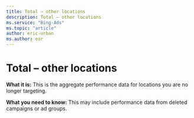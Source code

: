 ```yaml
---
title: Total – other locations
description: Total – other locations
ms.service: "Bing-Ads"
ms.topic: "article"
author: eric-urban
ms.author: eur
---
```


# Total – other locations

**What it is:** This is the aggregate performance data for locations you are no longer targeting.

**What you need to know:** This may include performance data from deleted campaigns or ad groups.


